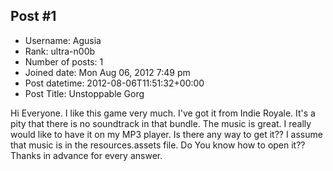 ## Post #1
- Username: Agusia
- Rank: ultra-n00b
- Number of posts: 1
- Joined date: Mon Aug 06, 2012 7:49 pm
- Post datetime: 2012-08-06T11:51:32+00:00
- Post Title: Unstoppable Gorg

Hi Everyone. 
I like this game very much. I've got it from Indie Royale. It's a pity that there is no soundtrack in that bundle. The music is great. I really would like to have it on my MP3 player. Is there any way to get it?? I assume that music is in the resources.assets file. Do You know how to open it??
Thanks in advance for every answer.
